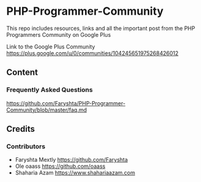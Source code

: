 PHP-Programmer-Community
========================

This repo includes resources, links and all the important post from the PHP Programmers Community on Google Plus

Link to the Google Plus Community https://plus.google.com/u/0/communities/104245651975268426012

## Content

### Frequently Asked Questions

https://github.com/Faryshta/PHP-Programmer-Community/blob/master/faq.md

## Credits

### Contributors
* Faryshta Mextly https://github.com/Faryshta
* Ole oaass https://github.com/oaass
* Shaharia Azam https://www.shahariaazam.com
